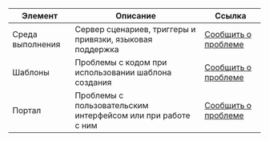Элемент | Описание | Ссылка
---------|-------|-----------
Среда выполнения | Сервер сценариев, триггеры и привязки, языковая поддержка | [Сообщить о проблеме](https://github.com/Azure/azure-webjobs-sdk-script/issues)
Шаблоны | Проблемы с кодом при использовании шаблона создания | [Сообщить о проблеме](https://github.com/Azure/azure-webjobs-sdk-templates/issues)
Портал | Проблемы с пользовательским интерфейсом или при работе с ним | [Сообщить о проблеме](https://github.com/ProjectKudu/AzureFunctionsPortal/issues)

<!---HONumber=AcomDC_0420_2016-->